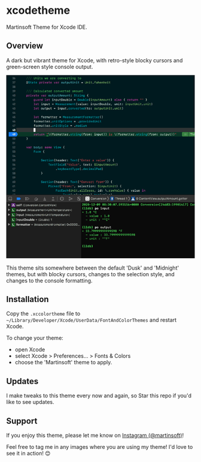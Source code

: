 # xcodetheme
Martinsoft Theme for Xcode IDE.

## Overview

A dark but vibrant theme for Xcode, with retro-style blocky cursors and green-screen style console output.

![Martinsoft Xcode theme example](resources/martinsoft-theme.png)

This theme sits somewhere between the default 'Dusk' and 'Midnight' themes, but with blocky cursors, changes to the selection style, and changes to the console formatting. 

## Installation

Copy the `.xccolortheme` file to `~/Library/Developer/Xcode/UserData/FontAndColorThemes` and restart Xcode.

To change your theme:
* open Xcode
* select Xcode > Preferences... > Fonts & Colors 
* choose the 'Martinsoft' theme to apply.


## Updates 

I make tweaks to this theme every now and again, so Star this repo if you'd like to see updates.


## Support

If you enjoy this theme, please let me know on [Instagram (@martinsoft)](https://instagram.com/martinsoft)! 

Feel free to tag me in any images where you are using my theme! I'd love to see it in action! 😊



